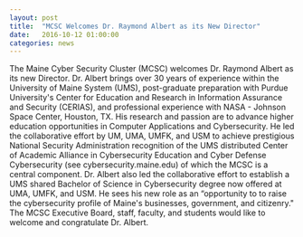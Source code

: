 ```yaml
---
layout: post
title:  "MCSC Welcomes Dr. Raymond Albert as its New Director"
date:   2016-10-12 01:00:00
categories: news
---
```


<p>The Maine Cyber Security Cluster (MCSC) welcomes Dr. Raymond Albert as its new Director. Dr. Albert brings over 30 years of experience within the University of Maine System (UMS), post-graduate preparation with Purdue University's Center for Education and Research in Information Assurance and Security (CERIAS), and professional experience with NASA - Johnson Space Center, Houston, TX. His research and passion are to advance higher education opportunities in Computer Applications and Cybersecurity.  He led the collaborative effort by UM, UMA, UMFK, and USM to achieve prestigious National Security Administration recognition of the UMS distributed Center of Academic Alliance in Cybersecurity Education and Cyber Defense Cybersecurity (see cybersecurity.maine.edu) of which the MCSC is a central component.  Dr. Albert also led the collaborative effort to establish a UMS shared Bachelor of Science in Cybersecurity degree now offered at UMA, UMFK, and USM. He sees his new role as an “opportunity to to raise the cybersecurity profile of Maine's businesses, government, and citizenry."  The MCSC Executive Board, staff, faculty, and students would like to welcome and congratulate Dr. Albert.</p>
